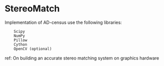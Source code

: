 # StereoMatch



Implementation of AD-census
use the following libraries:
      
        Scipy
        NumPy
        Pillow
        Cython
        OpenCV (optional)

  ref:
        On building an accurate stereo matching system on graphics hardware
